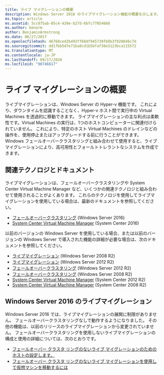 ```yaml
---
title: ライブ マイグレーションの概要
description: Windows Server 2016 のライブマイグレーション機能の概要を示します。
ms.topic: article
ms.assetid: 5cc875ab-05c4-439e-b27d-6bfc77054660
ms.author: benarm
author: BenjaminArmstrong
ms.date: 06/27/2017
ms.openlocfilehash: 46768ced2b493ff68df945739fb0b3f920846c7d
ms.sourcegitcommit: dd1fbb5d7e71ba8cd1b5bfaf38e3123bca115572
ms.translationtype: MT
ms.contentlocale: ja-JP
ms.lasthandoff: 09/17/2020
ms.locfileid: "90746617"
---
```

# <a name="live-migration-overview"></a>ライブ マイグレーションの概要

ライブマイグレーションは、Windows Server の Hyper-v 機能です。  これにより、ダウンタイムを認識することなく、Hyper-v ホスト間で実行中の Virtual Machines を透過的に移動できます。  ライブマイグレーションの主な利点は柔軟性です。Virtual Machines の実行は、1つのホストコンピューターに関連付けられていません。  これにより、特定のホスト Virtual Machines のドレインなどの操作を、使用停止またはアップグレードする前に行うことができます。  Windows フェールオーバークラスタリングと組み合わせて使用すると、ライブマイグレーションにより、高可用性とフォールトトレラントなシステムを作成できます。

## <a name="related-technologies-and-documentation"></a>関連テクノロジとドキュメント

ライブマイグレーションは、フェールオーバークラスタリングや System Center Virtual Machine Manager など、いくつかの関連テクノロジと組み合わせて使用されることがよくあります。  これらのテクノロジを使用してライブマイグレーションを使用している場合は、最新のドキュメントを参照してください。
* [フェールオーバークラスタリング](../../../failover-clustering/failover-clustering-overview.md) (Windows Server 2016)
* [System Center Virtual Machine Manager](/system-center/vmm/) (System Center 2016)

以前のバージョンの Windows Server を使用している場合、または以前のバージョンの Windows Server で導入された機能の詳細が必要な場合は、次のドキュメントを参照してください。
* [ライブマイグレーション](/previous-versions/windows/it-pro/microsoft-hyper-v-server-2008-R2/ee815293(v=ws.10)) (Windows Server 2008 R2)
* [ライブマイグレーション](/previous-versions/windows/it-pro/windows-server-2012-R2-and-2012/hh831435(v=ws.11)) (Windows Server 2012 R2)
* [フェールオーバークラスタリング](/previous-versions/windows/it-pro/windows-server-2012-R2-and-2012/hh831579(v=ws.11)) (Windows Server 2012 R2)
* [フェールオーバークラスタリング](/previous-versions/windows/it-pro/windows-server-2008-R2-and-2008/ff182338(v=ws.10)) (Windows Server 2008 R2)
* [System Center Virtual Machine Manager](/previous-versions/system-center/system-center-2012-R2/gg610610(v=sc.12)) (System Center 2012 R2)
* [System Center Virtual Machine Manager](https://technet.microsoft.com/library/cc917964.aspx) (System Center 2008 R2)

## <a name="live-migration-in-windows-server-2016"></a>Windows Server 2016 のライブマイグレーション

Windows Server 2016 では、ライブマイグレーションの展開に制限がありません。  フェールオーバークラスタリングなしで動作するようになりました。  その他の機能は、以前のリリースのライブマイグレーションから変更されていません。  フェールオーバークラスタリングを使用しないライブマイグレーションの構成と使用の詳細については、次のとおりです。
* [フェールオーバー クラスタ リングのないライブ マイグレーションのためのホストの設定します。](../deploy/set-up-hosts-for-live-migration-without-failover-clustering.md)
* [フェールオーバー クラスタ リングのないライブ マイグレーションを使用して仮想マシンを移動するには](use-live-migration-without-failover-clustering-to-move-a-virtual-machine.md)